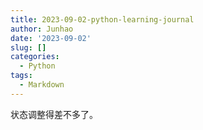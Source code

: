 ```yaml
---
title: 2023-09-02-python-learning-journal
author: Junhao
date: '2023-09-02'
slug: []
categories:
  - Python
tags:
  - Markdown
---
```

  状态调整得差不多了。